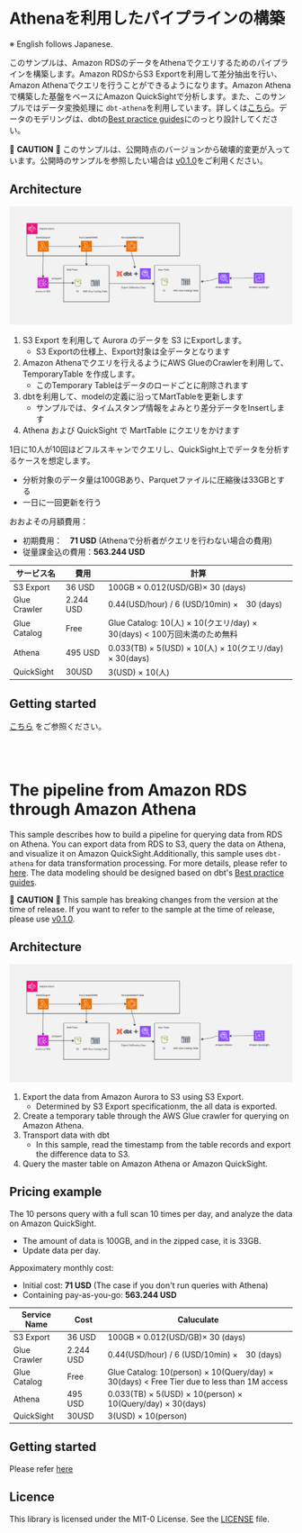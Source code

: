 # Athenaを利用したパイプラインの構築
※ English follows Japanese.

このサンプルは、Amazon RDSのデータをAthenaでクエリするためのパイプラインを構築します。Amazon RDSからS3 Exportを利用して差分抽出を行い、Amazon Athenaでクエリを行うことができるようになります。Amazon Athenaで構築した基盤をベースにAmazon QuickSightで分析します。また、このサンプルではデータ変換処理に `dbt-athena`を利用しています。詳しくは[こちら](https://docs.getdbt.com/docs/core/connect-data-platform/athena-setup)。データのモデリングは、dbtの[Best practice guides](https://docs.getdbt.com/best-practices)にのっとり設計してください。

📣 **CAUTION** 📣
このサンプルは、公開時点のバージョンから破壊的変更が入っています。公開時のサンプルを参照したい場合は [v0.1.0](https://github.com/aws-samples/startup-data-pipeline-samples/tree/v0.1.0)をご利用ください。

## Architecture
![arch](./doc/image/image1.jpg)

1. S3 Export を利用して Aurora のデータを S3 にExportします。
   * S3 Exportの仕様上、Export対象は全データとなります
2. Amazon Athenaでクエリを行えるようにAWS GlueのCrawlerを利用して、TemporaryTable を作成します。
   * このTemporary Tableはデータのロードごとに削除されます
3. dbtを利用して、modelの定義に沿ってMartTableを更新します
   * サンプルでは、タイムスタンプ情報をよみとり差分データをInsertします
4. Athena および QuickSight で MartTable にクエリをかけます


1日に10人が10回ほどフルスキャンでクエリし、QuickSight上でデータを分析するケースを想定します。  
* 分析対象のデータ量は100GBあり、Parquetファイルに圧縮後は33GBとする
* 一日に一回更新を行う

おおよその月額費用：
* 初期費用：　**71 USD** (Athenaで分析者がクエリを行わない場合の費用)
* 従量課金込の費用：**563.244 USD**

|サービス名|費用|計算|
|---|---|---|
|S3 Export|36 USD| 100GB × 0.012(USD/GB)× 30 (days)|
|Glue Crawler|2.244 USD|0.44(USD/hour) / 6 (USD/10min) ×　30 (days)|
|Glue Catalog|Free|Glue Catalog: 10(人) × 10(クエリ/day) × 30(days) < 100万回未満のため無料|
|Athena|495 USD|0.033(TB) × 5(USD) × 10(人) × 10(クエリ/day) × 30(days)|
|QuickSight|30USD|3(USD) × 10(人)|


## Getting started
[こちら](./doc/ja.md)  をご参照ください。

<br>  
<br>  

# The pipeline from Amazon RDS through Amazon Athena

This sample describes how to build a pipeline for querying data from RDS on Athena. You can export data from RDS to S3, query the data on Athena, and visualize it on Amazon QuickSight.Additionally, this sample uses `dbt-athena` for data transformation processing. For more details, please refer to [here](https://docs.getdbt.com/docs/core/connect-data-platform/athena-setup). The data modeling should be designed based on dbt's [Best practice guides](https://docs.getdbt.com/best-practices).

📣 **CAUTION** 📣
This sample has breaking changes from the version at the time of release. If you want to refer to the sample at the time of release, please use [v0.1.0](https://github.com/aws-samples/startup-data-pipeline-samples/tree/v0.1.0).

## Architecture
![arch](./doc/image/image1.jpg)

1. Export the data from Amazon Aurora to S3 using S3 Export.
   * Determined by S3 Export specificationm, the all data is exported. 
2. Create a temporary table through the AWS Glue crawler for querying on Amazon Athena.
3. Transport data with dbt
   * In this sample, read the timestamp from the table records and export the difference data to S3.
4. Query the master table on Amazon Athena or Amazon QuickSight.


## Pricing example

The 10 persons query with a full scan 10 times per day, and analyze the data on Amazon QuickSight.

* The amount of data is 100GB, and in the zipped case, it is 33GB.
* Update data per day.

Appoximatery monthly cost: 

* Initial cost: **71 USD** (The case if you don't run queries with Athena)
* Containing pay-as-you-go: **563.244 USD**

|Service Name|Cost|Caluculate|
|---|---|---|
|S3 Export|36 USD| 100GB × 0.012(USD/GB)× 30 (days)|
|Glue Crawler|2.244 USD|0.44(USD/hour) / 6 (USD/10min) ×　30 (days)|
|Glue Catalog|Free|Glue Catalog: 10(person) × 10(Query/day) × 30(days) < Free Tier due to less than 1M access|
|Athena|495 USD|0.033(TB) × 5(USD) × 10(person) × 10(Query/day) × 30(days)|
|QuickSight|30USD|3(USD) × 10(person)|

## Getting started

Please refer [here](./doc/en.md)


## Licence 
This library is licensed under the MIT-0 License. See the [LICENSE](./LICENSE) file.








